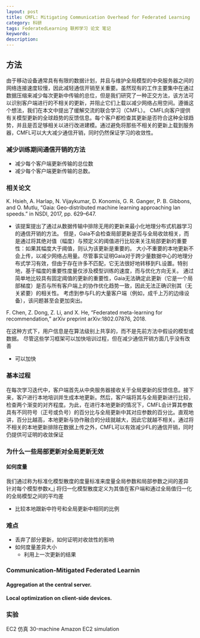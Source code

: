 ```yaml
---
layout: post
title: CMFL: Mitigating Communication Overhead for Federated Learning
category: 科研
tags: FederatedLearning 联邦学习 论文 笔记
keywords: 
description:
---
```


## 方法

由于移动设备通常具有有限的数据计划，并且与维护全局模型的中央服务器之间的网络连接速度较慢，因此减轻通信开销至关重要。虽然现有的工作主要集中在通过数据压缩来减少每次更新中传输的总位，但是我们研究了一种正交方法，该方法可以识别客户端进行的不相关的更新，并阻止它们上载以减少网络占用空间。遵循这个想法，我们在本文中提出了缓解交流的联合学习（CMFL）。 CMFL向客户提供有关模型更新的全球趋势的反馈信息。每个客户都检查其更新是否符合这种全球趋势，并且是否足够相关以进行改进建模。通过避免将那些不相关的更新上载到服务器，CMFL可以大大减少通信开销，同时仍然保证学习的收敛性。

### 减少训练期间通信开销的方法

+ 减少每个客户端更新传输的总位数
+ 减少每个客户端更新传输的总数。

### 相关论文

K. Hsieh, A. Harlap, N. Vijaykumar, D. Konomis, G. R. Ganger, P. B. Gibbons, and O. Mutlu, “Gaia: Geo-distributed machine learning approaching lan speeds.” in NSDI, 2017, pp. 629–647.

+ 该提案提出了通过从数据传输中排除无用的更新来最小化地理分布式机器学习的通信开销的方法。 但是，Gaia不会检查局部更新是否与全局收敛相关，而是通过将其绝对值（幅度）与预定义的阈值进行比较来关注局部更新的重要性：如果其幅度大于阈值，则认为该更新是重要的。 大小不重要的本地更新不会上传，以减少网络占用量。尽管事实证明Gaia对于跨少量数据中心的地理分布式学习有效，但由于存在许多不匹配，它无法很好地转移到FL设置。特别地，基于幅度的重要性度量仅涉及模型训练的速度，而与优化方向无关。 通过简单地比较具有固定阈值的更新的重要性，Gaia无法确定此更新（它是一个局部梯度）是否与所有客户端上的协作优化趋势一致，因此无法正确识别其（无关紧要）的相关性。 考虑到参与FL的大量客户端（例如，成千上万的边缘设备），该问题甚至会更加突出。

F. Chen, Z. Dong, Z. Li, and X. He, “Federated meta-learning for recommendation,” arXiv preprint arXiv:1802.07876, 2018.

在这种方式下，用户信息是在算法级别上共享的，而不是先前方法中假设的模型或数据。 尽管这些学习框架可以加快培训过程，但在减少通信开销方面几乎没有改善

+ 可以加快

### 基本过程

在每次学习迭代中，客户端首先从中央服务器接收关于全局更新的反馈信息。接下来，客户进行本地培训并生成本地更新。然后，客户端将其与全局更新进行比较，检查两个渐变的对齐程度。为此，在进行本地更新的情况下，CMFL会计算其参数具有不同符号（正号或负号）的百分比与全局更新中其对应参数的百分比。直观地讲，百分比越高，本地更新与协作融合的分歧就越大，因此它就越不相关。通过将不相关的本地更新排除在数据上传之外，CMFL可以有效减少FL的通信开销，同时仍提供可证明的收敛保证

### 为什么一些局部更新对全局更新无效

#### 如何度量

我们通过称为标准化模型散度的度量标准来度量全局参数和局部参数之间的差异
针对每个模型参数x_j 将归一化模型散度定义为其值在客户端和通过全局值归一化的全局模型之间的平均差

+ 比较本地跟新中符号和全局更新中相同的比例

### 难点

+ 丢弃了部分更新，如何证明对收敛性的影响
+ 如何度量差异大小
  + 利用上一次更新的结果

### Communication-Mitigated Federated Learnin

#### Aggregation at the central server.

#### Local optimization on client-side devices.

### 实验

EC2 仿真
  30-machine Amazon EC2 simulation

